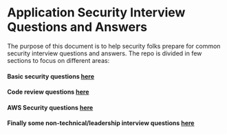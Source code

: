 # Application Security Interview Questions and Answers

The purpose of this document is to help security folks prepare for common security interview questions and answers. 
The repo is divided in few sections to focus on different areas:
#### Basic security questions [here](https://github.com/tahmed11/appsec_interview/blob/master/Common_Security_Questions.md)
#### Code review questions [here](https://github.com/tahmed11/appsec_interview/blob/master/code_review/README.md)
#### AWS Security questions [here](https://github.com/tahmed11/appsec_interview/blob/master/AWS_Security_Questions.md)
#### Finally some non-technical/leadership interview questions [here](https://github.com/tahmed11/appsec_interview/blob/master/Leadership_Questions.md)

